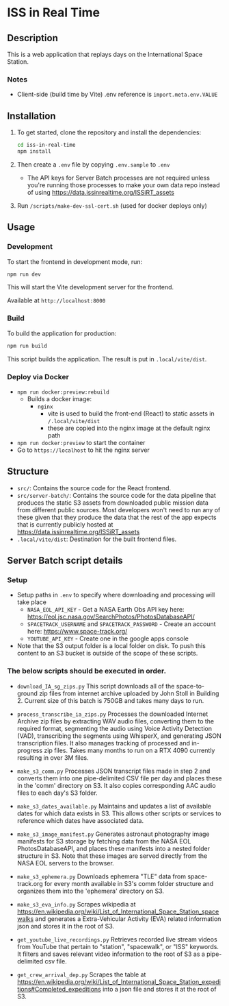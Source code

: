 # ISS in Real Time

## Description

This is a web application that replays days on the International Space Station.

### Notes

- Client-side (build time by Vite) .env reference is `import.meta.env.VALUE`

## Installation

1. To get started, clone the repository and install the dependencies:

   ```bash
   cd iss-in-real-time
   npm install
   ```

2. Then create a `.env` file by copying `.env.sample` to `.env`
   - The API keys for Server Batch processes are not required unless you're running those processes to make your own data repo instead of using https://data.issinrealtime.org/ISSiRT_assets
3. Run `/scripts/make-dev-ssl-cert.sh` (used for docker deploys only)

## Usage

### Development

To start the frontend in development mode, run:

```bash
npm run dev
```

This will start the Vite development server for the frontend.

Available at `http://localhost:8000`

### Build

To build the application for production:

```bash
npm run build
```

This script builds the application. The result is put in `.local/vite/dist`.

### Deploy via Docker

- `npm run docker:preview:rebuild`
  - Builds a docker image:
    - `nginx`
      - vite is used to build the front-end (React) to static assets in `/.local/vite/dist`
      - these are copied into the nginx image at the default nginx path
- `npm run docker:preview` to start the container
- Go to `https://localhost` to hit the nginx server

## Structure

- `src/`: Contains the source code for the React frontend.
- `src/server-batch/`: Contains the source code for the data pipeline that produces the static S3 assets from downloaded public mission data from different public sources. Most developers won't need to run any of these given that they produce the data that the rest of the app expects that is currently publicly hosted at https://data.issinrealtime.org/ISSiRT_assets
- `.local/vite/dist`: Destination for the built frontend files.

## Server Batch script details

### Setup

- Setup paths in `.env` to specify where downloading and processing will take place
  - `NASA_EOL_API_KEY` - Get a NASA Earth Obs API key here: https://eol.jsc.nasa.gov/SearchPhotos/PhotosDatabaseAPI/
  - `SPACETRACK_USERNAME` and `SPACETRACK_PASSWORD` - Create an account here: https://www.space-track.org/
  - `YOUTUBE_API_KEY` - Create one in the google apps console
- Note that the S3 output folder is a local folder on disk. To push this content to an S3 bucket is outside of the scope of these scripts.

### The below scripts should be executed in order.

- `download_IA_sg_zips.py`
  This script downloads all of the space-to-ground zip files from internet archive uploaded by John Stoll in Building 2. Current size of this batch is 750GB and takes many days to run.

- `process_transcribe_ia_zips.py`
  Processes the downloaded Internet Archive zip files by extracting WAV audio files, converting them to the required format, segmenting the audio using Voice Activity Detection (VAD), transcribing the segments using WhisperX, and generating JSON transcription files. It also manages tracking of processed and in-progress zip files. Takes many months to run on a RTX 4090 currently resulting in over 3M files.

- `make_s3_comm.py`
  Processes JSON transcript files made in step 2 and converts them into one pipe-delimited CSV file per day and places these in the 'comm' directory on S3. It also copies corresponding AAC audio files to each day's S3 folder.

- `make_s3_dates_available.py`
  Maintains and updates a list of available dates for which data exists in S3. This allows other scripts or services to reference which dates have associated data.

- `make_s3_image_manifest.py`
  Generates astronaut photography image manifests for S3 storage by fetching data from the NASA EOL PhotosDatabaseAPI, and places these manifests into a nested folder structure in S3. Note that these images are served directly from the NASA EOL servers to the browser.

- `make_s3_ephemera.py`
  Downloads ephemera "TLE" data from space-track.org for every month available in S3's comm folder structure and organizes them into the 'ephemera' directory on S3.

- `make_s3_eva_info.py`
  Scrapes wikipedia at https://en.wikipedia.org/wiki/List_of_International_Space_Station_spacewalks and generates a Extra-Vehicular Activity (EVA) related information json and stores it in the root of S3.

- `get_youtube_live_recordings.py`
  Retrieves recorded live stream videos from YouTube that pertain to "station", "spacewalk", or "ISS" keywords. It filters and saves relevant video information to the root of S3 as a pipe-delimited csv file.

- `get_crew_arrival_dep.py`
  Scrapes the table at https://en.wikipedia.org/wiki/List_of_International_Space_Station_expeditions#Completed_expeditions into a json file and stores it at the root of S3.
